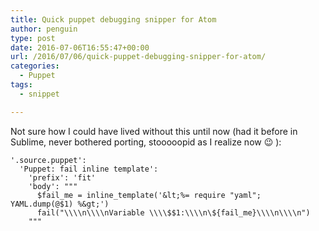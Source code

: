```yaml
---
title: Quick puppet debugging snipper for Atom
author: penguin
type: post
date: 2016-07-06T16:55:47+00:00
url: /2016/07/06/quick-puppet-debugging-snipper-for-atom/
categories:
  - Puppet
tags:
  - snippet

---
```

Not sure how I could have lived without this until now (had it before in Sublime, never bothered porting, stooooopid as I realize now 😉 ):

```
'.source.puppet':
  'Puppet: fail inline template':
    'prefix': 'fit'
    'body': """
      $fail_me = inline_template('&lt;%= require "yaml"; YAML.dump(@$1) %&gt;')
      fail("\\\\n\\\\nVariable \\\\$$1:\\\\n\${fail_me}\\\\n\\\\n")
    """
```